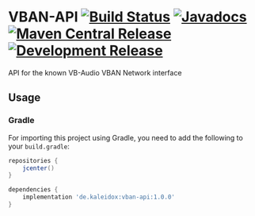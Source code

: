 # VBAN-API [![Build Status](https://github.com/burdoto/VBAN-API/workflows/Main%20workflow/badge.svg)](https://github.com/burdoto/VBAN-API/actions) [![Javadocs](http://javadoc.io/badge/de.kaleidox/vban-api.svg)](http://javadoc.io/doc/de.kaleidox/vban-api) [![Maven Central Release](https://maven-badges.herokuapp.com/maven-central/de.kaleidox/vban-api/badge.svg)](https://maven-badges.herokuapp.com/maven-central/de.kaleidox/vban-api) [![Development Release](https://jitpack.io/v/burdoto/VBAN-API.svg)](https://jitpack.io/#burdoto/VBAN-API)
API for the known VB-Audio VBAN Network interface


## Usage

### Gradle
For importing this project using Gradle, you need to add the following to your `build.gradle`:
```groovy
repositories {
    jcenter()
}

dependencies {
    implementation 'de.kaleidox:vban-api:1.0.0'
}
```
